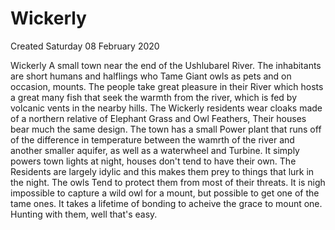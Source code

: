 # Wickerly
Created Saturday 08 February 2020

 Wickerly
A small town near the end of the Ushlubarel River. The inhabitants are short humans and halflings who Tame Giant owls as pets and on occasion, mounts. The people take great pleasure in their River which hosts a great many fish that seek the warmth from the river, which is fed by volcanic vents in the nearby hills. The Wickerly residents wear cloaks made of a northern relative of Elephant Grass and Owl Feathers, Their houses bear much the same design. The town has a small Power plant that runs off of the difference in temperature between the wamrth of the river and another smaller aquifer, as well as a waterwheel and Turbine. It simply powers town lights at night, houses don't tend to have their own. The Residents are largely idylic and this makes them prey to things that lurk in the night. The owls Tend to protect them from most of their threats. It is nigh impossible to capture a wild owl for a mount, but possible to get one of the tame ones. It takes a lifetime of bonding to acheive the grace to mount one. Hunting with them, well that's easy. 

